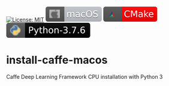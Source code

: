 [![License: MIT](https://img.shields.io/badge/License-MIT-yellow.svg)](https://opensource.org/licenses/MIT)
[![macOS](https://github.com/AhmetTavli/Badge/blob/master/badges/mac_badge.svg)](https://www.apple.com)
[![CMake](https://github.com/AhmetTavli/Badge/blob/master/badges/cmake_badge.svg)](https://cmake.org/)
[![Python](https://github.com/AhmetTavli/Badge/blob/master/badges/python_badge.svg)](https://www.python.org/)

# install-caffe-macos
Caffe Deep Learning Framework CPU installation with Python 3
